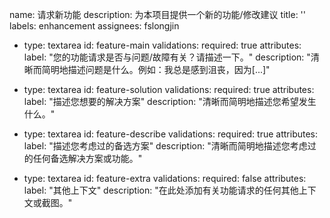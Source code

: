 name: 请求新功能
description: 为本项目提供一个新的功能/修改建议
title: ''
labels: enhancement
assignees: fslongjin

  - type: textarea
    id: feature-main
    validations:
      required: true
    attributes:
      label: "您的功能请求是否与问题/故障有关？请描述一下。"
      description: "清晰而简明地描述问题是什么。例如：我总是感到沮丧，因为[...]"

  - type: textarea 
     id: feature-solution 
     validations: 
       required: true 
     attributes:
       label: "描述您想要的解决方案"
       description: "清晰而简明地描述您希望发生什么。"

  - type: textarea 
     id: feature-describe 
     validations: 
       required: true 
     attributes:
       label: "描述您考虑过的备选方案"
       description: "清晰而简明地描述您考虑过的任何备选解决方案或功能。"

  - type: textarea 
     id: feature-extra 
     validations: 
       required: false 
     attributes:
       label: "其他上下文"
       description: "在此处添加有关功能请求的任何其他上下文或截图。"
